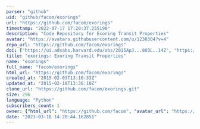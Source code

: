 ```yaml
---
parser: "github"
uid: "github/facom/exorings"
url: "https://github.com/facom/exorings"
timestamp: "2022-07-17 17:20:37.255190"
description: "Code Repository for Exoring Transit Properties"
avatar: "https://avatars.githubusercontent.com/u/1230304?v=4"
repo_url: "https://github.com/facom/exorings"
doi: ["https://ui.adsabs.harvard.edu/abs/2015ApJ...803L..14Z", "https://ui.adsabs.harvard.edu/abs/2017ascl.soft03008Z/abstract"]
title: "exorings: Exoring Transit Properties"
name: "exorings"
full_name: "facom/exorings"
html_url: "https://github.com/facom/exorings"
created_at: "2015-02-03T13:10:33Z"
updated_at: "2015-02-18T13:36:10Z"
clone_url: "https://github.com/facom/exorings.git"
size: 296
language: "Python"
subscribers_count: 1
owner: {"html_url": "https://github.com/facom", "avatar_url": "https://avatars.githubusercontent.com/u/1230304?v=4", "login": "facom", "type": "User"}
date: "2023-03-18 14:20:44.162851"
---
```

